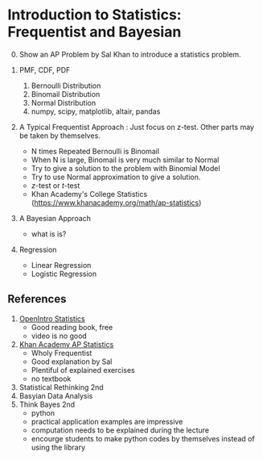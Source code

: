 # Introduction to Statistics: Frequentist and Bayesian

0. Show an AP Problem by Sal Khan to introduce a statistics problem.
1. PMF, CDF, PDF
    1. Bernoulli Distribution
    1. Binomail Distribution
    1. Normal Distribution
    1. numpy, scipy, matplotlib, altair, pandas
    
2. A Typical Frequentist Approach  : Just focus on z-test. Other parts may be taken by themselves.
    - N times Repeated Bernoulli is Binomail
    - When N is large, Binomail is very much similar to Normal
    - Try to give a solution to the problem with Binomial Model
    - Try to use Normal approximation to give a solution. 
    - $z$-test or $t$-test
    - Khan Academy's College Statistics (https://www.khanacademy.org/math/ap-statistics)
    
3. A Bayesian Approach
    - what is is?

4. Regression
    - Linear Regression
    - Logistic Regression
    
    
## References
1. [OpenIntro Statistics](https://www.openintro.org/book/stat/) 
    - Good reading book, free
    - video is no good
1. [Khan Academy AP Statistics](https://www.khanacademy.org/math/ap-statistics) 
    - Wholy Frequentist
    - Good explanation by Sal
    - Plentiful of explained exercises
    - no textbook
2. Statistical Rethinking 2nd
3. Basyian Data Analysis
4. Think Bayes 2nd
    - python
    - practical application examples are impressive
    - computation needs to be explained during the lecture
    - encourge students to make python codes by themselves instead of using the library
